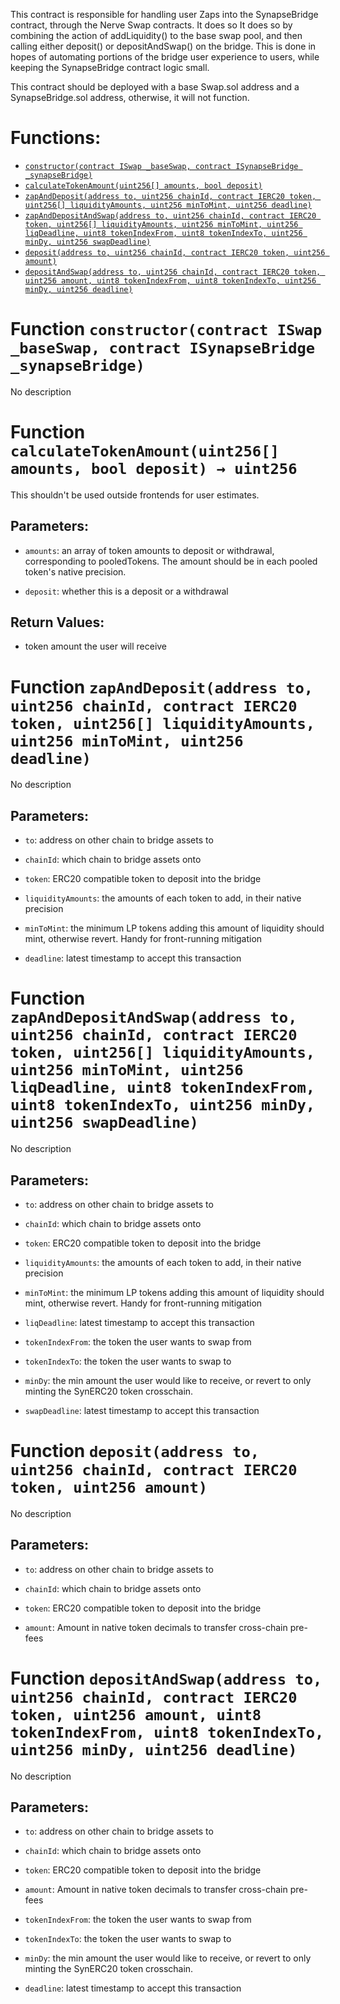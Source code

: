 This contract is responsible for handling user Zaps into the SynapseBridge contract, through the Nerve Swap contracts. It does so
It does so by combining the action of addLiquidity() to the base swap pool, and then calling either deposit() or depositAndSwap() on the bridge.
This is done in hopes of automating portions of the bridge user experience to users, while keeping the SynapseBridge contract logic small.


This contract should be deployed with a base Swap.sol address and a SynapseBridge.sol address, otherwise, it will not function.

# Functions:
- [`constructor(contract ISwap _baseSwap, contract ISynapseBridge _synapseBridge)`](#NerveBridgeZap-constructor-contract-ISwap-contract-ISynapseBridge-)
- [`calculateTokenAmount(uint256[] amounts, bool deposit)`](#NerveBridgeZap-calculateTokenAmount-uint256---bool-)
- [`zapAndDeposit(address to, uint256 chainId, contract IERC20 token, uint256[] liquidityAmounts, uint256 minToMint, uint256 deadline)`](#NerveBridgeZap-zapAndDeposit-address-uint256-contract-IERC20-uint256---uint256-uint256-)
- [`zapAndDepositAndSwap(address to, uint256 chainId, contract IERC20 token, uint256[] liquidityAmounts, uint256 minToMint, uint256 liqDeadline, uint8 tokenIndexFrom, uint8 tokenIndexTo, uint256 minDy, uint256 swapDeadline)`](#NerveBridgeZap-zapAndDepositAndSwap-address-uint256-contract-IERC20-uint256---uint256-uint256-uint8-uint8-uint256-uint256-)
- [`deposit(address to, uint256 chainId, contract IERC20 token, uint256 amount)`](#NerveBridgeZap-deposit-address-uint256-contract-IERC20-uint256-)
- [`depositAndSwap(address to, uint256 chainId, contract IERC20 token, uint256 amount, uint8 tokenIndexFrom, uint8 tokenIndexTo, uint256 minDy, uint256 deadline)`](#NerveBridgeZap-depositAndSwap-address-uint256-contract-IERC20-uint256-uint8-uint8-uint256-uint256-)


# <a id="NerveBridgeZap-constructor-contract-ISwap-contract-ISynapseBridge-"></a> Function `constructor(contract ISwap _baseSwap, contract ISynapseBridge _synapseBridge)`
No description
# <a id="NerveBridgeZap-calculateTokenAmount-uint256---bool-"></a> Function `calculateTokenAmount(uint256[] amounts, bool deposit) → uint256`
This shouldn't be used outside frontends for user estimates.


## Parameters:
- `amounts`: an array of token amounts to deposit or withdrawal,
corresponding to pooledTokens. The amount should be in each
pooled token's native precision.

- `deposit`: whether this is a deposit or a withdrawal

## Return Values:
- token amount the user will receive
# <a id="NerveBridgeZap-zapAndDeposit-address-uint256-contract-IERC20-uint256---uint256-uint256-"></a> Function `zapAndDeposit(address to, uint256 chainId, contract IERC20 token, uint256[] liquidityAmounts, uint256 minToMint, uint256 deadline)`
No description
## Parameters:
- `to`: address on other chain to bridge assets to

- `chainId`: which chain to bridge assets onto

- `token`: ERC20 compatible token to deposit into the bridge

- `liquidityAmounts`: the amounts of each token to add, in their native precision

- `minToMint`: the minimum LP tokens adding this amount of liquidity
should mint, otherwise revert. Handy for front-running mitigation

- `deadline`: latest timestamp to accept this transaction

# <a id="NerveBridgeZap-zapAndDepositAndSwap-address-uint256-contract-IERC20-uint256---uint256-uint256-uint8-uint8-uint256-uint256-"></a> Function `zapAndDepositAndSwap(address to, uint256 chainId, contract IERC20 token, uint256[] liquidityAmounts, uint256 minToMint, uint256 liqDeadline, uint8 tokenIndexFrom, uint8 tokenIndexTo, uint256 minDy, uint256 swapDeadline)`
No description
## Parameters:
- `to`: address on other chain to bridge assets to

- `chainId`: which chain to bridge assets onto

- `token`: ERC20 compatible token to deposit into the bridge

- `liquidityAmounts`: the amounts of each token to add, in their native precision

- `minToMint`: the minimum LP tokens adding this amount of liquidity
should mint, otherwise revert. Handy for front-running mitigation

- `liqDeadline`: latest timestamp to accept this transaction

- `tokenIndexFrom`: the token the user wants to swap from

- `tokenIndexTo`: the token the user wants to swap to

- `minDy`: the min amount the user would like to receive, or revert to only minting the SynERC20 token crosschain.

- `swapDeadline`: latest timestamp to accept this transaction

# <a id="NerveBridgeZap-deposit-address-uint256-contract-IERC20-uint256-"></a> Function `deposit(address to, uint256 chainId, contract IERC20 token, uint256 amount)`
No description
## Parameters:
- `to`: address on other chain to bridge assets to

- `chainId`: which chain to bridge assets onto

- `token`: ERC20 compatible token to deposit into the bridge

- `amount`: Amount in native token decimals to transfer cross-chain pre-fees

# <a id="NerveBridgeZap-depositAndSwap-address-uint256-contract-IERC20-uint256-uint8-uint8-uint256-uint256-"></a> Function `depositAndSwap(address to, uint256 chainId, contract IERC20 token, uint256 amount, uint8 tokenIndexFrom, uint8 tokenIndexTo, uint256 minDy, uint256 deadline)`
No description
## Parameters:
- `to`: address on other chain to bridge assets to

- `chainId`: which chain to bridge assets onto

- `token`: ERC20 compatible token to deposit into the bridge

- `amount`: Amount in native token decimals to transfer cross-chain pre-fees

- `tokenIndexFrom`: the token the user wants to swap from

- `tokenIndexTo`: the token the user wants to swap to

- `minDy`: the min amount the user would like to receive, or revert to only minting the SynERC20 token crosschain.

- `deadline`: latest timestamp to accept this transaction


